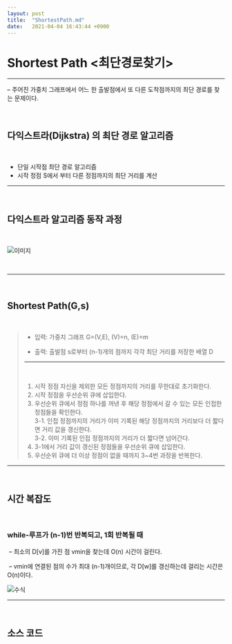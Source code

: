 ```yaml
---
layout: post
title:  "ShortestPath.md"
date:   2021-04-04 16:43:44 +0900
---
```


# Shortest Path <최단경로찾기>

---

– 주어진 가중치 그래프에서 어느 한 출발점에서 또 다른 도착점까지의 최단 경로를 찾는 문제이다.

​    

##  다익스트라(Dijkstra) 의 최단 경로 알고리즘

​    

* 단일 시작점 최단 경로 알고리즘
* 시작 정점 S에서 부터 다른 정점까지의 최단 거리를 계산

---

​    

## 다익스트라 알고리즘 동작 과정

​    

![이미지](https://img1.daumcdn.net/thumb/R1280x0/?scode=mtistory2&fname=https%3A%2F%2Fblog.kakaocdn.net%2Fdn%2FcofnIo%2FbtqEuY3ZsSW%2FTnQX9kZ9RpyYtvElsrkMz1%2Fimg.gif)

​    

---

​    

## Shortest Path(G,s)   

​    

> + 입력: 가중치 그래프 G=(V,E), (V)=n, (E)=m
>
> + 출력: 출발점 s로부터 (n-1)개의 점까지 각각 최단 거리를 저장한 배열 D
>
> ---
>
> ​    
>
> 1. 시작 정점 자신을 제외한 모든 정점까지의 거리를 무한대로 초기화한다.
> 2. 시작 정점을 우선순위 큐에 삽입한다.
> 3. 우선순위 큐에서 정점 하나를 꺼낸 후 해당 정점에서 갈 수 있는 모든 인접한 정점들을 확인한다.    
>    3-1. 인접 정점까지의 거리가 이미 기록된 해당 정점까지의 거리보다 더 짧다면 거리 값을 갱신한다.    
>    3-2. 이미 기록된 인접 정점까지의 거리가 더 짧다면 넘어간다.
> 4. 3-1에서 거리 값이 갱신된 정점들을 우선순위 큐에 삽입한다.
> 5. 우선순위 큐에 더 이상 정점이 없을 때까지 3~4번 과정을 반복한다.

---

​    

## 시간 복잡도

​    

### while-루프가 (n-1)번 반복되고, 1회 반복될 때

​	– 최소의 D[v]를 가진 점 vmin을 찾는데 O(n) 시간이 걸린다.

​	– vmin에 연결된 점의 수가 최대 (n-1)개이므로, 각 D[w]를 갱신하는데 걸리는 시간은 O(n)이다.

![수식](https://user-images.githubusercontent.com/80369791/113504812-8a5d1380-9575-11eb-8523-7cd908f519db.gif)    

---

​    

## 소스 코드

